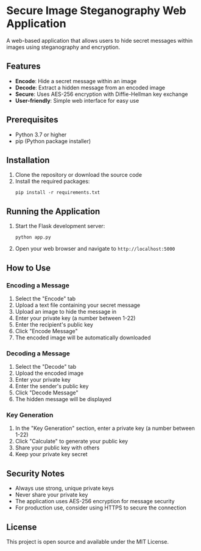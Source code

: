 # Secure Image Steganography Web Application

A web-based application that allows users to hide secret messages within images using steganography and encryption.

## Features

- **Encode**: Hide a secret message within an image
- **Decode**: Extract a hidden message from an encoded image
- **Secure**: Uses AES-256 encryption with Diffie-Hellman key exchange
- **User-friendly**: Simple web interface for easy use

## Prerequisites

- Python 3.7 or higher
- pip (Python package installer)

## Installation

1. Clone the repository or download the source code
2. Install the required packages:
   ```
   pip install -r requirements.txt
   ```

## Running the Application

1. Start the Flask development server:
   ```
   python app.py
   ```
2. Open your web browser and navigate to `http://localhost:5000`

## How to Use

### Encoding a Message

1. Select the "Encode" tab
2. Upload a text file containing your secret message
3. Upload an image to hide the message in
4. Enter your private key (a number between 1-22)
5. Enter the recipient's public key
6. Click "Encode Message"
7. The encoded image will be automatically downloaded

### Decoding a Message

1. Select the "Decode" tab
2. Upload the encoded image
3. Enter your private key
4. Enter the sender's public key
5. Click "Decode Message"
6. The hidden message will be displayed

### Key Generation

1. In the "Key Generation" section, enter a private key (a number between 1-22)
2. Click "Calculate" to generate your public key
3. Share your public key with others
4. Keep your private key secret

## Security Notes

- Always use strong, unique private keys
- Never share your private key
- The application uses AES-256 encryption for message security
- For production use, consider using HTTPS to secure the connection

## License

This project is open source and available under the MIT License.
